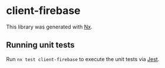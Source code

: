 # client-firebase

This library was generated with [Nx](https://nx.dev).

## Running unit tests

Run `nx test client-firebase` to execute the unit tests via [Jest](https://jestjs.io).
